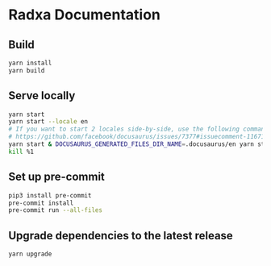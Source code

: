 # Radxa Documentation

## Build

```bash
yarn install
yarn build
```

## Serve locally

```bash
yarn start
yarn start --locale en
# If you want to start 2 locales side-by-side, use the following command on Linux:
# https://github.com/facebook/docusaurus/issues/7377#issuecomment-1167192715
yarn start & DOCUSAURUS_GENERATED_FILES_DIR_NAME=.docusaurus/en yarn start --locale en --port 3001
kill %1
```

## Set up pre-commit

```bash
pip3 install pre-commit
pre-commit install
pre-commit run --all-files
```

## Upgrade dependencies to the latest release

```bash
yarn upgrade
```
